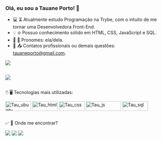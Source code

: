   
   ### Olá, eu sou a Tauane Porto! 🚀

- 💻 ⏳ Atualmente estudo Programação na Trybe, com o intuito de me tornar uma Desenvolvedora Front-End.
- 💡 ❇️ Possuo conhecimento sólido em HTML, CSS, JavaScript e SQL.
- 🤗 🧑 Pronomes: ela/dela.
- 📧 📤 Contatos profissionais ou demais questões: tauaneporto@gmail.com.


<img align="center" src="https://gist.github.com/zeysert/bc8c0a4090c377a755dcc77bbeac66e4/raw/43f9b12677934c5d99499f6d9d574d30c86f979c/coding.gif">

##

<picture>
<source
  srcset="https://github-readme-stats.vercel.app/api?username=tausportodev&show_icons=true&theme=ocean_dark"
  media="(prefers-color-scheme: dark)"
/>
<source
  srcset="https://github-readme-stats.vercel.app/api?username=tausportodev&show_icons=true"
  media="(prefers-color-scheme: light), (prefers-color-scheme: no-preference)"
/>
<img src="https://github-readme-stats.vercel.app/api?username=tausportodev&show_icons=true" />
</picture>

##

🖱️ 🖥️ Tecnologias mais utilizadas:

<div>  
<img align="center" alt="Tau_ubuntu" width="80" height="30" src="https://img.shields.io/badge/Ubuntu-E95420?style=for-the-badge&logo=ubuntu&logoColor=white">
<img align="center" alt="Tau_html" width="80" height="30" src="https://img.shields.io/badge/HTML-239120?style=for-the-badge&logo=html5&logoColor=white">
<img align="center" alt="Tau_css" width="80" height="30" src="https://img.shields.io/badge/CSS-239120?&style=for-the-badge&logo=css3&logoColor=white">
<img align="center" alt="Tau_js" width="110" height="30" src="https://img.shields.io/badge/JavaScript-F7DF1E?style=for-the-badge&logo=javascript&logoColor=black">
<img align="center" alt="Tau_sql" width="80" height="30" src="https://img.shields.io/badge/MySQL-00000F?style=for-the-badge&logo=mysql&logoColor=white">
</div>

##

✅ 🙋 Onde me encontrar?

<div> 
  <a href="https://instagram.com/taus.porto" target="_blank"><img src="https://img.shields.io/badge/-Instagram-%23E4405F?style=for-the-badge&logo=instagram&logoColor=white" target="_blank"></a>
  <a href = "mailto:tauaneporto@gmail.com"><img src="https://img.shields.io/badge/-Gmail-%23333?style=for-the-badge&logo=gmail&logoColor=white" target="_blank"></a>
  <a href="https://www.linkedin.com/in/tauane-porto-019bb69b/" target="_blank"><img src="https://img.shields.io/badge/-LinkedIn-%230077B5?style=for-the-badge&logo=linkedin&logoColor=white" target="_blank"></a>
</div>

##


